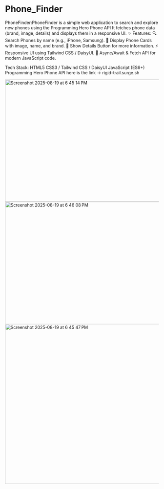 # Phone_Finder
PhoneFinder:PhoneFinder is a simple web application to search and explore new phones using the Programming Hero Phone API
It fetches phone data (brand, image, details) and displays them in a responsive UI.
✨ Features:
🔍 Search Phones by name (e.g., iPhone, Samsung).
📄 Display Phone Cards with image, name, and brand.
📌 Show Details Button for more information.
⚡ Responsive UI using Tailwind CSS / DaisyUI.
🚀 Async/Await & Fetch API for modern JavaScript code.

Tech Stack:
HTML5
CSS3 / Tailwind CSS / DaisyUI
JavaScript (ES6+)
Programming Hero Phone API
here is the link -> rigid-trail.surge.sh

<img width="1243" height="400" alt="Screenshot 2025-08-19 at 6 45 14 PM" src="https://github.com/user-attachments/assets/542a18c0-4713-4670-8ff7-698a9f62e4e9" />
<img width="604" height="400" alt="Screenshot 2025-08-19 at 6 46 08 PM" src="https://github.com/user-attachments/assets/43e5bbd8-e4a6-4d16-975b-151ddf76f41f" />

<img width="1100" height="523" alt="Screenshot 2025-08-19 at 6 45 47 PM" src="https://github.com/user-attachments/assets/700e5b89-6ccd-4647-8b62-a78b587f6601" />

